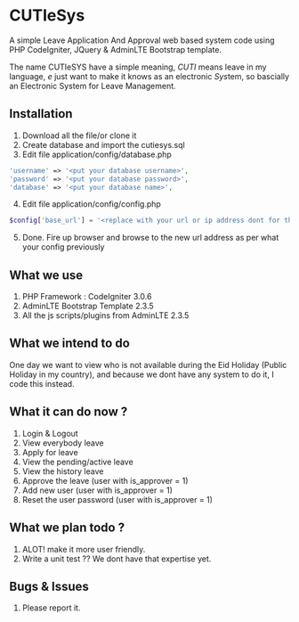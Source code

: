 # CUTIeSys

A simple Leave Application And Approval web based system code using PHP CodeIgniter, JQuery &amp; AdminLTE Bootstrap template.

The name CUTIeSYS have a simple meaning, *CUTI* means leave in my language, *e* just want to make it knows as an electronic *Sys*tem, so bascially an Electronic System for Leave Management.

## Installation

1. Download all the file/or clone it
2. Create database and import the cutiesys.sql
3. Edit file application/config/database.php
```php
'username' => '<put your database username>',
'password' => '<put your database password>',
'database' => '<put your database name>',
```
4. Edit file application/config/config.php
```php
$config['base_url'] = '<replace with your url or ip address dont for the forward slash>/';
```
5. Done. Fire up browser and browse to the new url address as per what your config previously

## What we use

1. PHP Framework : CodeIgniter 3.0.6
2. AdminLTE Bootstrap Template 2.3.5
3. All the js scripts/plugins from AdminLTE 2.3.5

## What we intend to do

One day we want to view who is not available during the Eid Holiday (Public Holiday in my country), and because we dont have any system to do it, I code this instead.

## What it can do now ?

1. Login & Logout
2. View everybody leave
3. Apply for leave
4. View the pending/active leave
5. View the history leave
6. Approve the leave (user with is_approver = 1)
7. Add new user (user with is_approver = 1)
8. Reset the user password (user with is_approver = 1)

## What we plan todo ?

1. ALOT! make it more user friendly.
2. Write a unit test ?? We dont have that expertise yet.

## Bugs & Issues

1. Please report it.
